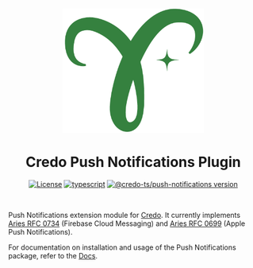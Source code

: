 <p align="center">
  <br />
  <img
    alt="Hyperledger Aries logo"
    src="https://raw.githubusercontent.com/hyperledger/aries-framework-javascript/aa31131825e3331dc93694bc58414d955dcb1129/images/aries-logo.png"
    height="250px"
  />
</p>
<h1 align="center"><b>Credo Push Notifications Plugin</b></h1>
<p align="center">
  <a
    href="https://raw.githubusercontent.com/hyperledger/aries-framework-javascript-ext/main/LICENSE"
    ><img
      alt="License"
      src="https://img.shields.io/badge/License-Apache%202.0-blue.svg"
  /></a>
  <a href="https://www.typescriptlang.org/"
    ><img
      alt="typescript"
      src="https://img.shields.io/badge/%3C%2F%3E-TypeScript-%230074c1.svg"
  /></a>
    <a href="https://www.npmjs.com/package/@credo-ts/push-notifications"
    ><img
      alt="@credo-ts/push-notifications version"
      src="https://img.shield.io/npm/v/@credo-ts/push-notifications"
  /></a>

</p>
<br />

Push Notifications extension module for [Credo](https://github.com/openwallet-foundation/credo-ts.git). It currently implements [Aries RFC 0734](https://github.com/hyperledger/aries-rfcs/tree/main/features/0734-push-notifications-fcm) (Firebase Cloud Messaging) and [Aries RFC 0699](https://github.com/hyperledger/aries-rfcs/tree/main/features/0699-push-notifications-apns) (Apple Push Notifications).

For documentation on installation and usage of the Push Notifications package, refer to the [Docs](https://aries.js.org/guides/0.4/extensions/push-notifications).
